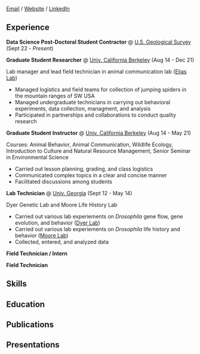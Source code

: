 [Email](maggie.raboin@gmail.com) / [Website](maggieraboin.com) / [LinkedIn](https://www.linkedin.com/in/maggie-raboin-8b0a6822a/)


## Experience

**Data Science Post-Doctoral Student Contractor** @ [U.S. Geological Survey](https://www.usgs.gov/centers/upper-midwest-environmental-sciences-center) (Sept 22 - *Present*)

**Graduate Student Researcher** @ [Univ. California Berkeley](https://ourenvironment.berkeley.edu/) (Aug 14 - Dec 21)

Lab manager and lead field technician in animal communication lab ([Elias Lab](https://nature.berkeley.edu/eliaslab/))

+ Managed logistics and field teams for collection of jumping spiders in the mountain ranges of SW USA
+ Managed undergraduate technicians in carrying out behavioral experiments, data collection, managment, and analysis
+ Participated in partnerships and collaborations to conduct quality research

**Graduate Student Instructor** @ [Univ. California Berkeley](https://ourenvironment.berkeley.edu/) (Aug 14 - May 21)

Courses: Animal Behavior, Animal Communication, Wildlife Ecology, Introduction to Culture and Natural Resource Management, Senior Seminar in Environmental Science

+ Carried out lesson planning, grading, and class logistics
+ Communicated complex topics in a clear and concise manner
+ Facilitated discussions among students

**Lab Technician** @ [Univ. Georgia](https://www.uga.edu/) (Sept 12 - May 14)

Dyer Genetic Lab and Moore Life History Lab

+ Carried out various lab experiements on *Drosophila* gene flow, gene evolution, and behavior ([Dyer Lab](http://dyerlab.genetics.uga.edu/))
+ Carried out various lab experiements on *Drosophila* life history and behavior ([Moore Lab](https://site.caes.uga.edu/trishjmoorelab/))
+ Collected, entered, and analyzed data 

**Field Technician / Intern**

**Field Technician**

## Skills

## Education

## Publications

## Presentations







